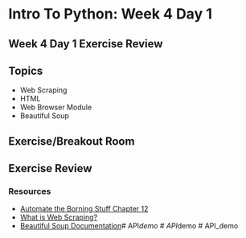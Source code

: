 # Intro To Python: Week 4 Day 1

## Week 4 Day 1 Exercise Review

## Topics
- Web Scraping
- HTML
- Web Browser Module
- Beautiful Soup

## Exercise/Breakout Room

## Exercise Review

### Resources

- [Automate the Borning Stuff Chapter 12](https://automatetheboringstuff.com/2e/chapter12/)
- [What is Web Scraping?](https://www.parsehub.com/blog/what-is-web-scraping/)
- [Beautiful Soup Documentation](https://www.crummy.com/software/BeautifulSoup/)#   A P I _ d e m o  
 #   A P I _ d e m o  
 #   A P I _ d e m o  
 